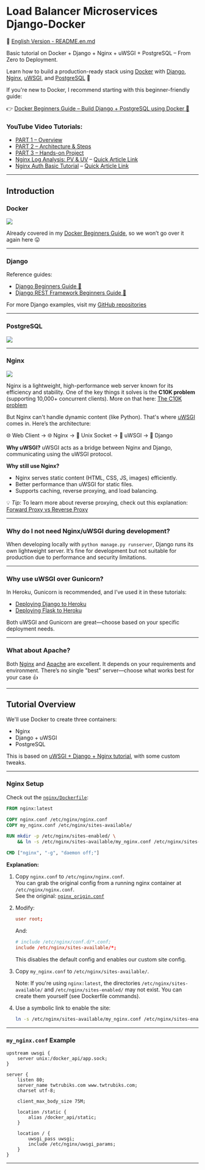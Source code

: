 # Load Balancer Microservices Django-Docker

📘 [English Version - README.en.md](https://github.com/twtrubiks/docker-django-nginx-uwsgi-postgres-tutorial/blob/master/README.en.md)

Basic tutorial on Docker + Django + Nginx + uWSGI + PostgreSQL – From Zero to Deployment.

Learn how to build a production-ready stack using [Docker](https://www.docker.com/) with [Django](https://www.djangoproject.com/), [Nginx](https://nginx.org/en/), [uWSGI](https://uwsgi-docs.readthedocs.io/en/latest/), and [PostgreSQL](https://www.postgresql.org/) 📝

If you're new to Docker, I recommend starting with this beginner-friendly guide:

👉 [Docker Beginners Guide – Build Django + PostgreSQL using Docker 📝](https://github.com/twtrubiks/docker-tutorial)

### YouTube Video Tutorials:
- [PART 1 – Overview](https://youtu.be/u4XIMTOsxJk)
- [PART 2 – Architecture & Steps](https://youtu.be/9K4O1UuaXrU)
- [PART 3 – Hands-on Project](https://youtu.be/v7Mf9TuROnc)
- [Nginx Log Analysis: PV & UV](https://youtu.be/mUyDVVX6OD4) – [Quick Article Link](https://github.com/twtrubiks/docker-django-nginx-uwsgi-postgres-tutorial#%E9%80%8F%E9%81%8E-nginx-log-%E5%88%86%E6%9E%90-pv-uv)
- [Nginx Auth Basic Tutorial](https://youtu.be/zWODI3YHb2Y) – [Quick Article Link](https://github.com/twtrubiks/docker-django-nginx-uwsgi-postgres-tutorial#%E8%A8%AD%E5%AE%9A-auth_basic)

---

## Introduction

### Docker
![](https://i.imgur.com/gDcSwcs.png)

Already covered in my [Docker Beginners Guide](https://github.com/twtrubiks/docker-tutorial), so we won’t go over it again here 😛

---

### Django
Reference guides:
- [Django Beginners Guide 📝](https://github.com/twtrubiks/django-tutorial)
- [Django REST Framework Beginners Guide 📝](https://github.com/twtrubiks/django-rest-framework-tutorial)

For more Django examples, visit my [GitHub repositories](https://github.com/twtrubiks?utf8=%E2%9C%93&tab=repositories&q=Django)

---

### PostgreSQL
![](https://i.imgur.com/RrNtbfz.png)

---

### Nginx
![](https://i.imgur.com/AkcCtDa.png)

Nginx is a lightweight, high-performance web server known for its efficiency and stability. One of the key things it solves is the **C10K problem** (supporting 10,000+ concurrent clients). More on that here: [The C10K problem](http://www.kegel.com/c10k.html)

But Nginx can't handle dynamic content (like Python). That's where [uWSGI](https://uwsgi-docs.readthedocs.io/en/latest/) comes in. Here’s the architecture:

🌐 Web Client → 🌐 Nginx → 🔗 Unix Socket → 🔌 uWSGI → 🐍 Django

**Why uWSGI?**
uWSGI acts as a bridge between Nginx and Django, communicating using the uWSGI protocol.

**Why still use Nginx?**
- Nginx serves static content (HTML, CSS, JS, images) efficiently.
- Better performance than uWSGI for static files.
- Supports caching, reverse proxying, and load balancing.

💡 *Tip:* To learn more about reverse proxying, check out this explanation: [Forward Proxy vs Reverse Proxy](https://github.com/twtrubiks/docker-django-nginx-uwsgi-postgres-load-balance-tutorial#%E6%AD%A3%E5%90%91%E4%BB%A3%E7%90%86%E5%99%A8--vs-%E5%8F%8D%E5%90%91%E4%BB%A3%E7%90%86%E5%99%A8)

---

### Why do I not need Nginx/uWSGI during development?

When developing locally with `python manage.py runserver`, Django runs its own lightweight server. It’s fine for development but not suitable for production due to performance and security limitations.

---

### Why use uWSGI over Gunicorn?

In Heroku, Gunicorn is recommended, and I’ve used it in these tutorials:
- [Deploying Django to Heroku](https://github.com/twtrubiks/Deploying_Django_To_Heroku_Tutorial)
- [Deploying Flask to Heroku](https://github.com/twtrubiks/Deploying-Flask-To-Heroku)

Both uWSGI and Gunicorn are great—choose based on your specific deployment needs.

---

### What about Apache?

Both [Nginx](https://nginx.org/en/) and [Apache](https://httpd.apache.org/) are excellent. It depends on your requirements and environment. There’s no single "best" server—choose what works best for your case 👍

---

## Tutorial Overview

We'll use Docker to create three containers:
- Nginx
- Django + uWSGI
- PostgreSQL

This is based on [uWSGI + Django + Nginx tutorial](https://uwsgi-docs.readthedocs.io/en/latest/tutorials/Django_and_nginx.html), with some custom tweaks.

---

### Nginx Setup

Check out the [`nginx/Dockerfile`](https://github.com/twtrubiks/docker-django-nginx-uswgi-postgres-tutorial/blob/master/nginx/Dockerfile):

```Dockerfile
FROM nginx:latest

COPY nginx.conf /etc/nginx/nginx.conf
COPY my_nginx.conf /etc/nginx/sites-available/

RUN mkdir -p /etc/nginx/sites-enabled/ \
    && ln -s /etc/nginx/sites-available/my_nginx.conf /etc/nginx/sites-enabled/

CMD ["nginx", "-g", "daemon off;"]
```

**Explanation:**

1. Copy `nginx.conf` to `/etc/nginx/nginx.conf`.  
   You can grab the original config from a running nginx container at `/etc/nginx/nginx.conf`.  
   See the original: [`nginx_origin.conf`](https://github.com/twtrubiks/docker-django-nginx-uswgi-postgres-tutorial/blob/master/nginx/nginx_origin.conf)

2. Modify:
   ```conf
   user root;
   ```
   And:
   ```conf
   # include /etc/nginx/conf.d/*.conf;
   include /etc/nginx/sites-available/*;
   ```

   This disables the default config and enables our custom site config.

3. Copy `my_nginx.conf` to `/etc/nginx/sites-available/`.

   Note: If you're using `nginx:latest`, the directories `/etc/nginx/sites-available/` and `/etc/nginx/sites-enabled/` may not exist. You can create them yourself (see Dockerfile commands).

4. Use a symbolic link to enable the site:
   ```sh
   ln -s /etc/nginx/sites-available/my_nginx.conf /etc/nginx/sites-enabled/
   ```

---

### `my_nginx.conf` Example

```nginx
upstream uwsgi {
    server unix:/docker_api/app.sock;
}

server {
    listen 80;
    server_name twtrubiks.com www.twtrubiks.com;
    charset utf-8;

    client_max_body_size 75M;

    location /static {
        alias /docker_api/static;
    }

    location / {
        uwsgi_pass uwsgi;
        include /etc/nginx/uwsgi_params;
    }
}
```

---
